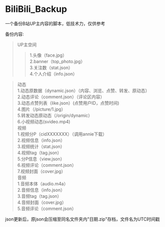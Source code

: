 # BiliBili_Backup

一个备份B站UP主内容的脚本，低技术力，仅供参考

备份内容:
> UP主空间  
>> 1.头像（face.jpg）  
>> 2.banner（top_photo.jpg）  
>> 3.关注数（stat.json）  
>> 4.个人介绍（info.json）  

> 动态  
> 1.动态原数据（dynamic.json）（内容、浏览、点赞、转发、原动态）  
> 2.动态评论（comment.json）（评论区内容）  
> 3.动态点赞列表（like.json）(点赞用户ID，点赞时间)  
> 4.图片（/picture/1.jpg）  
> 5.转发动态原动态（/origin/dynamic）  
> 6.小视频动态(svideo.mp4)  
> 视频  
> 1.视频分P（cidXXXXXXX）（调用annie下载）  
> 2.视频信息（info.json）  
> 3.视频统计（stat.json）  
> 4.视频tag（tag.json）  
> 5.分P信息（view.json）  
> 6.视频评论（comment.json）  
> 7.视频封面（cover.jpg）  
> 音频  
> 1.音频本体（audio.m4a）  
> 2.音频信息（info.json）  
> 3.音频tag（tag.json）  
> 4.音频封面（cover.jpg）  
> 5.音频评论（comment.json）  

json更新后，原json会压缩至同名文件夹内"日期.zip"存档，文件名为UTC时间戳 
